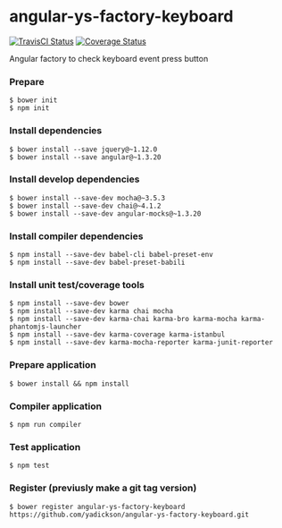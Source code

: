 # angular-ys-factory-keyboard

[![TravisCI Status][travis-image]][travis-url]
[![Coverage Status][coveralls-image]][coveralls-url]

Angular factory to check keyboard event press button

### Prepare

```
$ bower init
$ npm init
```

### Install dependencies

```
$ bower install --save jquery@~1.12.0
$ bower install --save angular@~1.3.20
```

### Install develop dependencies

```
$ bower install --save-dev mocha@~3.5.3
$ bower install --save-dev chai@~4.1.2
$ bower install --save-dev angular-mocks@~1.3.20
```

### Install compiler dependencies

```
$ npm install --save-dev babel-cli babel-preset-env
$ npm install --save-dev babel-preset-babili
```

### Install unit test/coverage tools

```
$ npm install --save-dev bower
$ npm install --save-dev karma chai mocha
$ npm install --save-dev karma-chai karma-bro karma-mocha karma-phantomjs-launcher
$ npm install --save-dev karma-coverage karma-istanbul
$ npm install --save-dev karma-mocha-reporter karma-junit-reporter
```

### Prepare application

```
$ bower install && npm install
```

### Compiler application

```
$ npm run compiler
```

### Test application

```
$ npm test
```

### Register (previusly make a git tag version)

```
$ bower register angular-ys-factory-keyboard https://github.com/yadickson/angular-ys-factory-keyboard.git
```

[travis-image]: https://img.shields.io/travis/yadickson/angular-ys-factory-keyboard.svg?label=travisci
[travis-url]: https://travis-ci.org/yadickson/angular-ys-factory-keyboard

[coveralls-image]: https://coveralls.io/repos/github/yadickson/angular-ys-factory-keyboard/badge.svg?branch=master
[coveralls-url]: https://coveralls.io/github/yadickson/angular-ys-factory-keyboard

